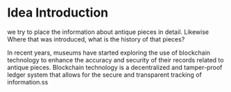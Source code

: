 
# Idea Introduction


we try to place the information about antique
pieces in detail. Likewise Where that was introduced, what is the history of that pieces?

In recent years, museums have started exploring the use of blockchain technology to enhance the accuracy and security of their records related to antique pieces. Blockchain technology is a decentralized and tamper-proof ledger system that allows for the secure and transparent tracking of information.ss

